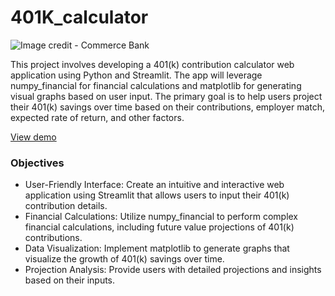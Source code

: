 # 401K_calculator

![Image credit - Commerce Bank](https://www.commercebank.com/-/media/cb/articles/personal/2022/articlehero_2680x960401k-(1).jpg?revision=85778e7f-dad7-48a8-a86f-804b305d77db&modified=20220216210438)

This project involves developing a 401(k) contribution calculator web application using Python and Streamlit. The app will leverage numpy_financial for financial calculations and matplotlib for generating visual graphs based on user input. The primary goal is to help users project their 401(k) savings over time based on their contributions, employer match, expected rate of return, and other factors.

[View demo](https://401kcalculator-nuwqbvl5fat3xurfgcplcy.streamlit.app/)

### Objectives

- User-Friendly Interface: Create an intuitive and interactive web application using Streamlit that allows users to input their 401(k) contribution details.
- Financial Calculations: Utilize numpy_financial to perform complex financial calculations, including future value projections of 401(k) contributions.
- Data Visualization: Implement matplotlib to generate graphs that visualize the growth of 401(k) savings over time.
- Projection Analysis: Provide users with detailed projections and insights based on their inputs.
